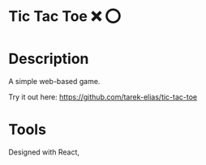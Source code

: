 # Tic Tac Toe ❌ ⭕


# Description

A simple web-based game.

Try it out here: https://github.com/tarek-elias/tic-tac-toe

# Tools

Designed with React, 
